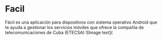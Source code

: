 # Facil
Fácil es una aplicación para dispositivos con sistema operativo Android que te ayuda a gestionar los servicios móviles que ofrece la compañía de telecomunicaciones de Cuba (ETECSA)
![Image text](
